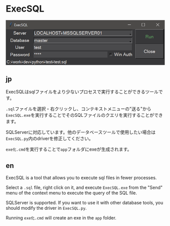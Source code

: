 # ExecSQL
![widget.png](./image/widget.png)
## jp
ExecSQLはsqlファイルをより少ないプロセスで実行することができるツールです。

`.sql`ファイルを選択・右クリックし、コンテキストメニューの"送る"から`ExecSQL.exe`を実行することでそのSQLファイルのクエリを実行することができます。

SQLServerに対応しています。他のデータベースツールで使用したい場合は`ExecSQL.py`内のdriverを修正してください。

`exe化.cmd`を実行することで`app`フォルダにexeが生成されます。

## en
ExecSQL is a tool that allows you to execute sql files in fewer processes.

Select a `.sql` file, right click on it, and execute `ExecSQL.exe` from the "Send" menu of the context menu to execute the query of the SQL file.

SQLServer is supported. If you want to use it with other database tools, you should modify the driver in `ExecSQL.py`.

Running `exe化.cmd` will create an exe in the `app` folder.
